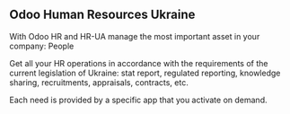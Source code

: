 Odoo Human Resources Ukraine
--------------------

With Odoo HR and HR-UA manage the most important asset in your company: People

Get all your HR operations in accordance with the requirements of the current 
legislation of Ukraine: stat report, regulated reporting, knowledge sharing, recruitments,
appraisals, contracts, etc.

Each need is provided by a specific app that you activate on demand.
